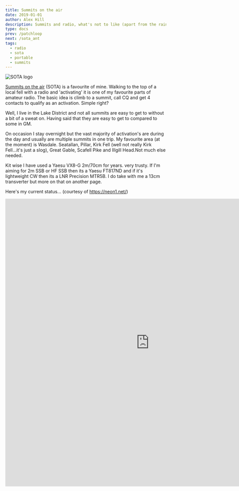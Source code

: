 ```yaml
---
title: Summits on the air
date: 2019-01-01
author: Alex Hill
description: Summits and radio, what's not to like (apart from the rain)?
type: docs
prev: /patchloop
next: /sota_ant
tags:
  - radio
  - sota
  - portable
  - summits
---
```


![SOTA logo](/img/sota.png)

[Summits on the air](https://www.sota.org.uk/) (SOTA) is a favourite of mine. Walking to the top of a local fell with a radio and 'activating' it is one of my favourite parts of amateur radio. The basic idea is climb to a summit, call CQ and get 4 contacts to qualify as an activation. Simple right?

Well, I live in the Lake District and not all summits are easy to get to without a bit of a sweat on. Having said that they are easy to get to compared to some in GM.

On occasion I stay overnight but the vast majority of activation's are during the day and usually are multiple summits in one trip. My favourite area (at the moment) is Wasdale. Seatallan, Pillar, Kirk Fell (well not really Kirk Fell...it's just a slog), Great Gable, Scafell Pike and Illgill Head.Not much else needed.

Kit wise I have used a Yaesu VX8-G 2m/70cm for years. very trusty. If I'm aiming for 2m SSB or HF SSB then its a Yaesu FT817ND and if it's lightweight CW then its a LNR Precision MTR5B. I do take with me a 13cm transverter but more on that on another page.

Here's my current status... (courtesy of https://neon1.net/)

<iframe scrolling="yes" src="https://neon1.net/sota/myact/?c=G7KSE&amp;l=0&amp;w=1&amp;h=1&amp;p=1" width="900px" height="900px" frameborder="0"></iframe>
